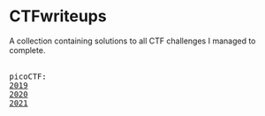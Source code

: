 # CTFwriteups
A collection containing solutions to all CTF challenges I managed to complete.
<br><br>
<pre>
picoCTF:
<a href="./picoCTF/2019">2019</a>
<a href="./picoCTF/2020">2020</a>
<a href="./picoCTF/2021">2021</a>
</pre>
